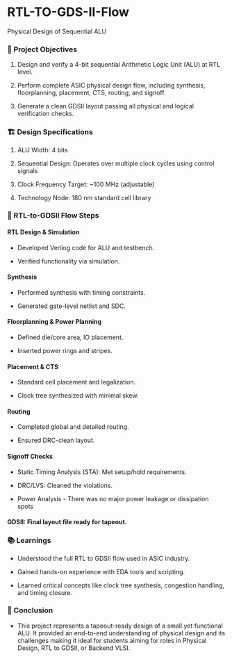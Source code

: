 # RTL-TO-GDS-II-Flow
Physical Design of Sequential ALU

### 📌 Project Objectives
1) Design and verify a 4-bit sequential Arithmetic Logic Unit (ALU) at RTL level.

2) Perform complete ASIC physical design flow, including synthesis, floorplanning, placement, CTS, routing, and signoff.

3) Generate a clean GDSII layout passing all physical and logical verification checks.

### 🏗️ Design Specifications
1) ALU Width: 4 bits

2) Sequential Design: Operates over multiple clock cycles using control signals

3) Clock Frequency Target: ~100 MHz (adjustable)

4) Technology Node: 180 nm standard cell library 

### 🚀 RTL-to-GDSII Flow Steps

#### RTL Design & Simulation

- Developed Verilog code for ALU and testbench.

- Verified functionality via simulation.

#### Synthesis

- Performed synthesis with timing constraints.

- Generated gate-level netlist and SDC.

#### Floorplanning & Power Planning

- Defined die/core area, IO placement.

- Inserted power rings and stripes.

#### Placement & CTS

- Standard cell placement and legalization.

- Clock tree synthesized with minimal skew.

#### Routing

- Completed global and detailed routing.

- Ensured DRC-clean layout.

#### Signoff Checks

- Static Timing Analysis (STA): Met setup/hold requirements.

- DRC/LVS: Cleaned the violations.

- Power Analysis - There was no major power leakage or dissipation spots

#### GDSII: Final layout file ready for tapeout.

### 📚 Learnings
- Understood the full RTL to GDSII flow used in ASIC industry.

- Gained hands-on experience with EDA tools and scripting.

- Learned critical concepts like clock tree synthesis, congestion handling, and timing closure.

### 🏁 Conclusion
- This project represents a tapeout-ready design of a small yet functional ALU. It provided an end-to-end understanding of physical design and its challenges  making it ideal for students aiming for roles in Physical Design, RTL to GDSII, or Backend VLSI.





